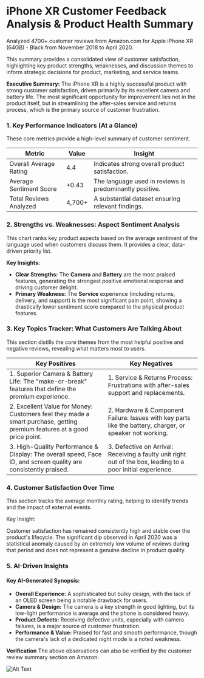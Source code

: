 # iPhone XR Customer Feedback Analysis & Product Health Summary

Analyzed 4700+ customer reviews from Amazon.com for Apple iPhone XR (64GB) - Black from November 2018 to April 2020.

This summary provides a consolidated view of customer satisfaction, highlighting key product strengths, weaknesses, and discussion themes to inform strategic decisions for product, marketing, and service teams.

**Executive Summary:** The iPhone XR is a highly successful product with strong customer satisfaction, driven primarily by its excellent camera and battery life. The most significant opportunity for improvement lies not in the product itself, but in streamlining the after-sales service and returns process, which is the primary source of customer frustration.

### 1\. Key Performance Indicators (At a Glance)

These core metrics provide a high-level summary of customer sentiment.

| Metric | Value | Insight |
| --- | --- | --- |
| Overall Average Rating | 4.4 | Indicates strong overall product satisfaction. |
| Average Sentiment Score | +0.43 | The language used in reviews is predominantly positive. |
| Total Reviews Analyzed | 4,700+ | A substantial dataset ensuring relevant findings. |

### 2\. Strengths vs. Weaknesses: Aspect Sentiment Analysis

This chart ranks key product aspects based on the average sentiment of the language used when customers discuss them. It provides a clear, data-driven priority list.

**Key Insights:**

*   **Clear Strengths:** The **Camera** and **Battery** are the most praised features, generating the strongest positive emotional response and driving customer delight.
*   **Primary Weakness:** The **Service** experience (including returns, delivery, and support) is the most significant pain point, showing a drastically lower sentiment score compared to the physical product features.

### 3\. Key Topics Tracker: What Customers Are Talking About

This section distills the core themes from the most helpful positive and negative reviews, revealing what matters most to users.

| Key Positives | Key Negatives |
| --- | --- |
| 1. Superior Camera & Battery Life: The "make-or-break" features that define the premium experience. | 1. Service & Returns Process: Frustrations with after-sales support and replacements. |
| 2. Excellent Value for Money: Customers feel they made a smart purchase, getting premium features at a good price point. | 2. Hardware & Component Failure: Issues with key parts like the battery, charger, or speaker not working. |
| 3. High-Quality Performance & Display: The overall speed, Face ID, and screen quality are consistently praised. | 3. Defective on Arrival: Receiving a faulty unit right out of the box, leading to a poor initial experience. |

### 4\. Customer Satisfaction Over Time

This section tracks the average monthly rating, helping to identify trends and the impact of external events.

Key Insight:

Customer satisfaction has remained consistently high and stable over the product's lifecycle. The significant dip observed in April 2020 was a statistical anomaly caused by an extremely low volume of reviews during that period and does not represent a genuine decline in product quality.

### 5\. AI-Driven Insights

#### Key AI-Generated Synopsis:

*   **Overall Experience:** A sophisticated but bulky design, with the lack of an OLED screen being a notable drawback for users.
*   **Camera & Design:** The camera is a key strength in good lighting, but its low-light performance is average and the phone is considered heavy.
*   **Product Defects:** Receiving defective units, especially with camera failures, is a major source of customer frustration.
*   **Performance & Value:** Praised for fast and smooth performance, though the camera's lack of a dedicated night mode is a noted weakness.

**Verification**
The above observations can also be verified by the customer review summary section on Amazon:

![Alt Text](images/verification_amazon.png)
